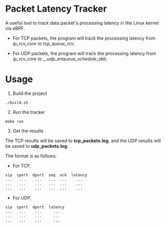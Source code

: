 # Packet Latency Tracker
A useful tool to track data packet's processing latency in the Linux kernel via eBPF.

- For TCP packets, the program will track the processing latency from *ip_rcv_core* to *tcp_queue_rcv*.

- For UDP packets, the program will track the processing latency from *ip_rcv_core*
to *__udp_enqueue_schedule_skb*.
# Usage
1) Build the project
```
./build.sh
```
2) Run the tracker
```
make run
```
3) Get the results

The TCP results will be saved to **tcp_packets.log**, and the UDP results will be saved to **udp_packets.log**.

The format is as follows:
- For TCP,
```
sip  sport  dport  seq  ack  latency
...   ...    ...   ...  ...    ...
...   ...    ...   ...  ...    ...
...   ...    ...   ...  ...    ...
```
- For UDP,
```
sip  sport  dport  latency
...   ...    ...     ...
...   ...    ...     ...
...   ...    ...     ...
```